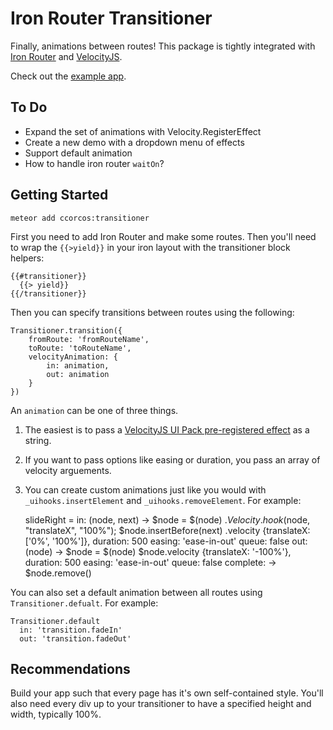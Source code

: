 # Iron Router Transitioner

Finally, animations between routes! This package is tightly integrated with [Iron Router](https://github.com/EventedMind/iron-router) and [VelocityJS](http://julian.com/research/velocity/).

Check out the [example app](https://github.com/ccorcos/meteor-transitioner-example).

## To Do

- Expand the set of animations with Velocity.RegisterEffect
- Create a new demo with a dropdown menu of effects
- Support default animation
- How to handle iron router `waitOn`?

## Getting Started

    meteor add ccorcos:transitioner

First you need to add Iron Router and make some routes. Then you'll need to wrap the `{{>yield}}` in your iron layout with the transitioner block helpers:

    {{#transitioner}}
      {{> yield}}
    {{/transitioner}}

Then you can specify transitions between routes using the following:

    Transitioner.transition({
        fromRoute: 'fromRouteName',
        toRoute: 'toRouteName',
        velocityAnimation: {
            in: animation,
            out: animation
        }
    })

An `animation` can be one of three things. 

1. The easiest is to pass a [VelocityJS UI Pack pre-registered effect](http://julian.com/research/velocity/#uiPack) as a string. 

2. If you want to pass options like easing or duration, you pass an array of velocity arguements.

3. You can create custom animations just like you would with `_uihooks.insertElement` and `_uihooks.removeElement`. For example:

    slideRight = 
      in: (node, next) ->
        $node = $(node)
        $.Velocity.hook($node, "translateX", "100%");
        $node.insertBefore(next)
          .velocity {translateX: ['0%', '100%']},
            duration: 500
            easing: 'ease-in-out'
            queue: false
      out: (node) ->
        $node = $(node)
        $node.velocity {translateX: '-100%'},
          duration: 500
          easing: 'ease-in-out'
          queue: false
          complete: -> 
            $node.remove()

You can also set a default animation between all routes using `Transitioner.defualt`. For example:

    Transitioner.default
      in: 'transition.fadeIn'
      out: 'transition.fadeOut'

## Recommendations

Build your app such that every page has it's own self-contained style. You'll also need every div up to your transitioner to have a specified height and width, typically 100%.